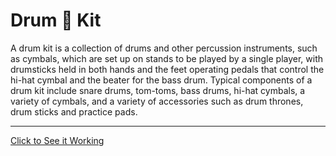 # Drum 🥁 Kit

A drum kit is a collection of drums and other percussion instruments, such as cymbals, which are set up on stands to be played by a single player, with drumsticks held in both hands and the feet operating pedals that control the hi-hat cymbal and the beater for the bass drum. Typical components of a drum kit include snare drums, tom-toms, bass drums, hi-hat cymbals, a variety of cymbals, and a variety of accessories such as drum thrones, drum sticks and practice pads.
***
[Click to See it Working](https://nilesh220.github.io/drum-kit/ "Website Link")
